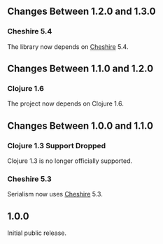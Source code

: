 ## Changes Between 1.2.0 and 1.3.0

### Cheshire 5.4

The library now depends on [Cheshire](https://github.com/dakrone/cheshire) 5.4.


## Changes Between 1.1.0 and 1.2.0

### Clojure 1.6

The project now depends on Clojure 1.6.


## Changes Between 1.0.0 and 1.1.0

### Clojure 1.3 Support Dropped

Clojure 1.3 is no longer officially supported.

### Cheshire 5.3

Serialism now uses [Cheshire](https://github.com/dakrone/cheshire) 5.3.


## 1.0.0

Initial public release.
